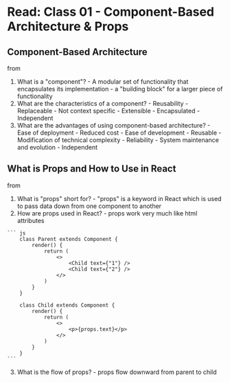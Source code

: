 # Read: Class 01 - Component-Based Architecture & Props

## Component-Based Architecture
from 
  
  1. What is a "component"?
    - A modular set of functionality that encapsulates its implementation
    - a "building block" for a larger piece of functionality
  2. What are the characteristics of a component?
    - Reusability
    - Replaceable
    - Not context specific
    - Extensible
    - Encapsulated
    - Independent
  3. What are the advantages of using component-based architecture?
    - Ease of deployment
    - Reduced cost
    - Ease of development
    - Reusable
    - Modification of technical complexity
    - Reliability
    - System maintenance and evolution
    - Independent

## What is Props and How to Use in React
from

  1. What is "props" short for?
    - "props" is a keyword in React which is used to pass data down from one component to another
  2. How are props used in React?
    - props work very much like html attributes

    ``` js
        class Parent extends Component {
            render() {
                return (
                    <>
                        <Child text={"1"} />
                        <Child text={"2"} />
                    </>
                )
            }
        }

        class Child extends Component {
            render() {
                return (
                    <>
                        <p>{props.text}</p>
                    </>
                )
            }
        }
    ```
  3. What is the flow of props?
    - props flow downward from parent to child
